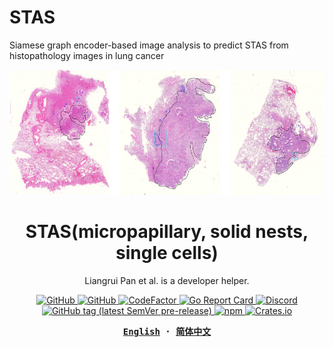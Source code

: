 # STAS
Siamese graph encoder-based image analysis to predict STAS from histopathology images in lung cancer

<div align="center">
  <a href="(https://github.com/panliangrui/STAS/blob/main/STAS%20prediction.png)">
    <img src="https://github.com/panliangrui/STAS/blob/main/STAS%20prediction.png" width="600" height="200" />
  </a>

  <h1>STAS(micropapillary, solid nests, single cells)</h1>

  <p>
  Liangrui Pan et al. is a developer helper.
  </p>

  <p>
    <a href="https://github.com/misitebao/yakia/blob/main/LICENSE">
      <img alt="GitHub" src="https://img.shields.io/github/license/misitebao/yakia"/>
    </a>
    <a href="https://github.com/misitebao/yakia">
      <img alt="GitHub" src="https://cdn.jsdelivr.net/gh/misitebao/yakia/assets/badge_flat.svg"/>
    </a>
    <a href="https://www.codefactor.io/repository/github/misitebao/yakia">
      <img src="https://www.codefactor.io/repository/github/misitebao/yakia/badge" alt="CodeFactor" />
    </a>
    <a href="https://goreportcard.com/report/github.com/misitebao/yakia">
      <img src="https://goreportcard.com/badge/github.com/misitebao/yakia" alt="Go Report Card"/>
    </a>
    <a href="https://discord.gg/zRC5BfDhEu">
      <img alt="Discord" src="https://img.shields.io/discord/1044100035140390952">
    </a>
    <br/>
    <a href="https://pkg.go.dev/github.com/misitebao/yakia/cmd/yakia">
      <img alt="GitHub tag (latest SemVer pre-release)" src="https://img.shields.io/github/v/tag/misitebao/yakia?include_prereleases&label=pkg.go.dev"/>
    </a>
    <a href="https://www.npmjs.com/package/yakia">
      <img alt="npm" src="https://img.shields.io/npm/v/yakia"/>
    </a>
    <a href="https://crates.io/crates/yakia">
      <img alt="Crates.io" src="https://img.shields.io/crates/v/yakia"/>
    </a>
  </p>

  <!-- <p>
    <a href="#">Installation</a> | 
    <a href="#">Documentation</a> | 
    <a href="#">Twitter</a> | 
    <a href="https://discord.gg/zRC5BfDhEu">Discord</a>
  </p> -->

  <div>
  <strong>
  <samp>

[English](README.md) · [简体中文](README.zh-Hans.md)

  </samp>
  </strong>
  </div>
</div>
